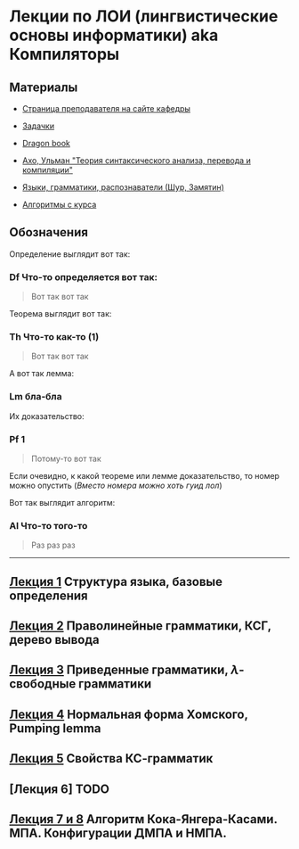 
# Лекции по ЛОИ (лингвистические основы информатики) aka Компиляторы

## Материалы

* [Страница преподавателя на сайте кафедры](http://kadm.kmath.ru/pages.php?id=seamrog)
* [Задачки](https://www.dropbox.com/s/774f50efo1lma6u/loi_tasks.pdf?dl=0)
* [Dragon book](https://github.com/lehaSVV2009/Compiler/blob/master/books/%D0%90%D1%85%D0%BE%2C%20%D0%A1%D0%B5%D1%82%D0%B8%2C%20%D0%A3%D0%BB%D1%8C%D0%BC%D0%B0%D0%BD.%20%D0%9A%D0%BE%D0%BC%D0%BF%D0%B8%D0%BB%D1%8F%D1%82%D0%BE%D1%80%D1%8B.%20%D0%9F%D1%80%D0%B8%D0%BD%D1%86%D0%B8%D0%BF%D1%8B%2C%20%D1%82%D0%B5%D1%85%D0%BD%D0%BE%D0%BB%D0%BE%D0%B3%D0%B8%D0%B8%2C%20%D0%B8%D0%BD%D1%81%D1%82%D1%80%D1%83%D0%BC%D0%B5%D0%BD%D1%82%D1%8B.2ed.2008.pdf)
* [Ахо, Ульман "Теория синтаксического анализа, перевода и компиляции"](https://github.com/afrolovskiy/compilers_labs/blob/master/literature/%D0%90%D1%85%D0%BE%20%D0%90.%2C%20%D0%A3%D0%BB%D1%8C%D0%BC%D0%B0%D0%BD%20%D0%94%D0%B6.%20%D0%A2%D0%B5%D0%BE%D1%80%D0%B8%D1%8F%20%D1%81%D0%B8%D0%BD%D1%82%D0%B0%D0%BA%D1%81%D0%B8%D1%87%D0%B5%D1%81%D0%BA%D0%BE%D0%B3%D0%BE%20%D0%B0%D0%BD%D0%B0%D0%BB%D0%B8%D0%B7%D0%B0%2C%20%D0%BF%D0%B5%D1%80%D0%B5%D0%B2%D0%BE%D0%B4%D0%B0%20%D0%B8%20%D0%BA%D0%BE%D0%BC%D0%BF%D0%B8%D0%BB%D1%8F%D1%86%D0%B8%D0%B8.%20%D0%A2%D0%BE%D0%BC%201.%20%D0%9A%D0%BE%D0%BC%D0%BF%D0%B8%D0%BB%D1%8F%D1%86%D0%B8%D1%8F%20(1978).djvu)
* [Языки, грамматики, распознаватели (Шур, Замятин)](http://kadm.kmath.ru/files/shurzam.pdf)

* [Алгоритмы с курса](./algs.md)
## Обозначения

Определение выглядит вот так:

### Df **Что-то** определяется вот так:

> Вот так вот так

Теорема выглядит вот так:

### Th **Что-то** как-то (1)

> Вот так вот так

А вот так лемма:

### Lm бла-бла

Их доказательство:

### Pf 1

> Потому-то вот так

Если очевидно, к какой теореме или лемме доказательство, то номер можно опустить (*Вместо номера можно хоть гуид лол*)

Вот так выглядит алгоритм:

### Al Что-то того-то

> Раз раз раз

---

## [Лекция 1](./lectures/lecture_1.md) Структура языка, базовые определения

## [Лекция 2](./lectures/lecture_2.md) Праволинейные грамматики, КСГ, дерево вывода

## [Лекция 3](./lectures/lecture_3.md) Приведенные грамматики, $\lambda$-свободные грамматики

## [Лекция 4](./lectures/lecture_4.md) Нормальная форма Хомского, Pumping lemma

## [Лекция 5](./lectures/lecture_5.md) Свойства КС-грамматик

## [Лекция 6] TODO

## [Лекция 7 и 8](lectures/lecture_7.md) Алгоритм Кока-Янгера-Касами. МПА. Конфигурации ДМПА и НМПА.

